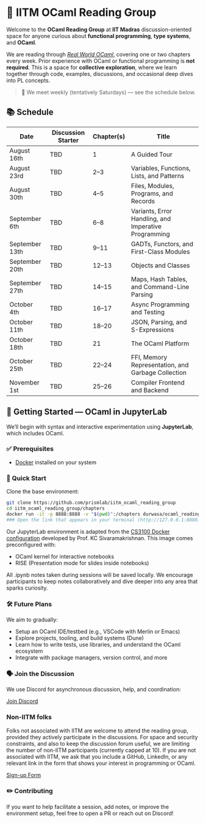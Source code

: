 # 🐫 IITM OCaml Reading Group

Welcome to the **OCaml Reading Group** at **IIT Madras**  discussion-oriented space for anyone curious about **functional programming**, **type systems**, and **OCaml**.

We are reading through _[Real World OCaml](https://dev.realworldocaml.org/)_, covering one or two chapters every week. Prior experience with OCaml or functional programming is **not required**. This is a space for **collective exploration**, where we learn together through code, examples, discussions, and occasional deep dives into PL concepts.

> 📅 We meet weekly (tentatively Saturdays) — see the schedule below.

## 📚 Schedule

| Date           | Discussion Starter | Chapter(s) | Title                                                |
| -------------- | ------------------ | ---------- | ---------------------------------------------------- |
| August 16th    | TBD                | 1          | A Guided Tour                                        |
| August 23rd    | TBD                | 2–3        | Variables, Functions, Lists, and Patterns            |
| August 30th    | TBD                | 4–5        | Files, Modules, Programs, and Records                |
| September 6th  | TBD                | 6–8        | Variants, Error Handling, and Imperative Programming |
| September 13th | TBD                | 9–11       | GADTs, Functors, and First-Class Modules             |
| September 20th | TBD                | 12–13      | Objects and Classes                                  |
| September 27th | TBD                | 14–15      | Maps, Hash Tables, and Command-Line Parsing          |
| October 4th    | TBD                | 16–17      | Async Programming and Testing                        |
| October 11th   | TBD                | 18–20      | JSON, Parsing, and S-Expressions                     |
| October 18th   | TBD                | 21         | The OCaml Platform                                   |
| October 25th   | TBD                | 22–24      | FFI, Memory Representation, and Garbage Collection   |
| November 1st   | TBD                | 25–26      | Compiler Frontend and Backend                        |

## 🧪 Getting Started — OCaml in JupyterLab

We’ll begin with syntax and interactive experimentation using **JupyterLab**, which includes OCaml.

### ✅ Prerequisites
- [Docker](https://www.docker.com/get-started) installed on your system

### 🔧 Quick Start

Clone the base environment:

``` bash
git clone https://github.com/prismlab/iitm_ocaml_reading_group
cd iitm_ocaml_reading_group/chapters
docker run -it -p 8888:8888 -v "$(pwd)":/chapters durwasa/ocaml_reading_group
### Open the link that appears in your terminal (http://127.0.0.1:8888) to access the environment.

```

Our JupyterLab environment is adapted from the [CS3100 Docker configuration](https://github.com/kayceesrk/cs3100_m25/tree/main/_docker) developed by Prof. KC Sivaramakrishnan.
This image comes preconfigured with:
 - OCaml kernel for interactive notebooks
 - RISE (Presentation mode for slides inside notebooks)
 

All .ipynb notes taken during sessions will be saved locally. We encourage participants to keep notes collaboratively and dive deeper into any area that sparks curiosity.

### 🛠️ Future Plans

We aim to gradually:
- Setup an OCaml IDE/testbed (e.g., VSCode with Merlin or Emacs)
- Explore projects, tooling, and build systems (Dune)
- Learn how to write tests, use libraries, and understand the OCaml ecosystem
- Integrate with package managers, version control, and more

### 🗣️ Join the Discussion

We use Discord for asynchronous discussion, help, and coordination:

[Join Discord](https://discord.gg/hDZSGVMNgV)

### Non-IITM folks

Folks not associated with IITM are welcome to attend the reading group, provided they actively participate in the discussions. For space and security constraints, and also to keep the discussion forum useful, we are limiting the number of non-IITM participants (currently capped at 10). If you are not associated with IITM, we ask that you include a GitHub, LinkedIn, or any relevant link in the form that shows your interest in programming or OCaml.

[Sign-up Form](https://forms.gle/WHFhsfSpzvLiq4cAA)

### ✏️ Contributing

If you want to help facilitate a session, add notes, or improve the environment setup, feel free to open a PR or reach out on Discord!
